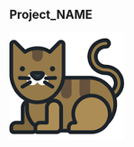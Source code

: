 ## Project_NAME
<div class="title_screenshot">

![Screenshot of Doxygen Awesome CSS](docs/img/Untitled.png)

</div>

